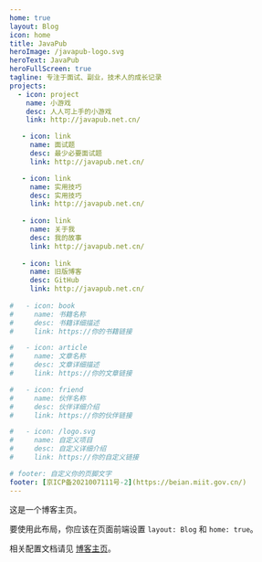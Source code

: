 ```yaml
---
home: true
layout: Blog
icon: home
title: JavaPub
heroImage: /javapub-logo.svg
heroText: JavaPub
heroFullScreen: true
tagline: 专注于面试、副业，技术人的成长记录
projects:
  - icon: project
    name: 小游戏
    desc: 人人可上手的小游戏
    link: http://javapub.net.cn/

   - icon: link
     name: 面试题
     desc: 最少必要面试题
     link: http://javapub.net.cn/

   - icon: link
     name: 实用技巧
     desc: 实用技巧
     link: http://javapub.net.cn/
	 
   - icon: link
     name: 关于我
     desc: 我的故事
     link: http://javapub.net.cn/
	 
   - icon: link
     name: 旧版博客
     desc: GitHub
     link: http://javapub.net.cn/
	 
#   - icon: book
#     name: 书籍名称
#     desc: 书籍详细描述
#     link: https://你的书籍链接

#   - icon: article
#     name: 文章名称
#     desc: 文章详细描述
#     link: https://你的文章链接

#   - icon: friend
#     name: 伙伴名称
#     desc: 伙伴详细介绍
#     link: https://你的伙伴链接

#   - icon: /logo.svg
#     name: 自定义项目
#     desc: 自定义详细介绍
#     link: https://你的自定义链接

# footer: 自定义你的页脚文字
footer: [京ICP备2021007111号-2](https://beian.miit.gov.cn/)
---
```


这是一个博客主页。

要使用此布局，你应该在页面前端设置 `layout: Blog` 和 `home: true`。

相关配置文档请见 [博客主页](https://vuepress-theme-hope.github.io/v2/zh/guide/blog/home/)。
